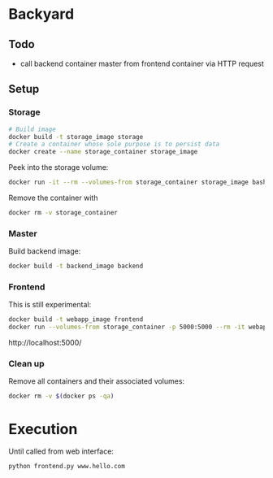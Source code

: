 # Backyard

## Todo
- call backend container master from frontend container via HTTP request

## Setup

### Storage
```bash
# Build image
docker build -t storage_image storage
# Create a container whose sole purpose is to persist data
docker create --name storage_container storage_image
```

Peek into the storage volume:
```bash
docker run -it --rm --volumes-from storage_container storage_image bash
```

Remove the container with
```bash
docker rm -v storage_container
```

### Master
Build backend image:
```bash
docker build -t backend_image backend
```

### Frontend
This is still experimental:
```bash
docker build -t webapp_image frontend
docker run --volumes-from storage_container -p 5000:5000 --rm -it webapp_image
```
http://localhost:5000/


### Clean up
Remove all containers and their associated volumes:
```bash
docker rm -v $(docker ps -qa)
```


# Execution
Until called from web interface:
```bash
python frontend.py www.hello.com
```

